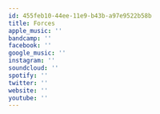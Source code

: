```yaml
---
id: 455feb10-44ee-11e9-b43b-a97e9522b58b
title: Forces
apple_music: ''
bandcamp: ''
facebook: ''
google_music: ''
instagram: ''
soundcloud: ''
spotify: ''
twitter: ''
website: ''
youtube: ''
---
```

